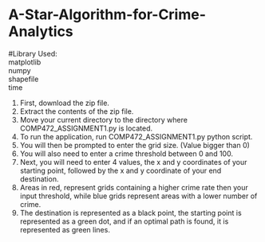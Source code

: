 # A-Star-Algorithm-for-Crime-Analytics

#Library Used: \
matplotlib \
numpy \
shapefile \
time

1. First, download the zip file.
2. Extract the contents of the zip file.
3. Move your current directory to the directory where COMP472_ASSIGNMENT1.py is located.
4. To run the application, run COMP472_ASSIGNMENT1.py python script.
5. You will then be prompted to enter the grid size. (Value bigger than 0)
6. You will also need to enter a crime threshold between 0 and 100.
7. Next, you will need to enter 4 values, the x and y coordinates of your starting point, followed by the x and y coordinate of your end destination.
8. Areas in red, represent grids containing a higher crime rate then your input threshold, while blue grids represent areas with a lower number of crime.
9. The destination is represented as a black point, the starting point is represented as a green dot, and if an optimal path is found, it is represented as green lines.
